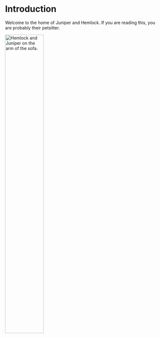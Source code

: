 # Introduction

Welcome to the home of Juniper and Hemlock. If you are reading this, you are probably their petsitter.

<img alt="Hemlock and Juniper on the arm of the sofa." src="Day1-small.jpg" width="50%"/>